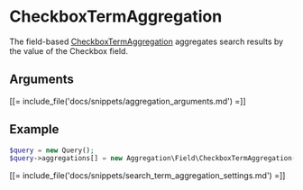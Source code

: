 # CheckboxTermAggregation

The field-based [CheckboxTermAggregation](../../api/php_api/php_api_reference/classes/Ibexa-Contracts-Core-Repository-Values-Content-Query-Aggregation-Field-CheckboxTermAggregation.html) aggregates search results by the value of the Checkbox field.

## Arguments

[[= include_file('docs/snippets/aggregation_arguments.md') =]]

## Example

``` php
$query = new Query();
$query->aggregations[] = new Aggregation\Field\CheckboxTermAggregation('checkbox', 'article', 'enable_comments');
```

[[= include_file('docs/snippets/search_term_aggregation_settings.md') =]]
